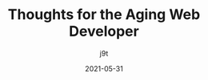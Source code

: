 ---
author: j9t
date: 2021-05-31
layout: post.njk
tags:
  - article
  - meta
target_url: https://meiert.com/en/blog/the-aging-developer/
title: Thoughts for the Aging Web Developer
---